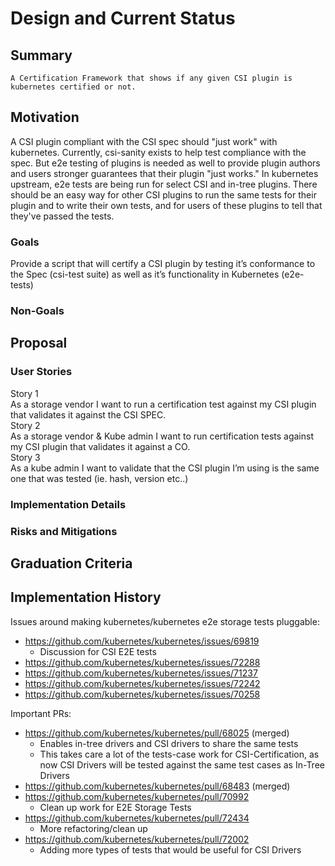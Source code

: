 # Design and Current Status
## Summary 
	A Certification Framework that shows if any given CSI plugin is kubernetes certified or not.
## Motivation 
A CSI plugin compliant with the CSI spec should "just work" with kubernetes. Currently, csi-sanity exists to help test compliance with the spec. But e2e testing of plugins is needed as well to provide plugin authors and users stronger guarantees that their plugin "just works." In kubernetes upstream, e2e tests are being run for select CSI and in-tree plugins. There should be an easy way for other CSI plugins to run the same tests for their plugin and to write their own tests, and for users of these plugins to tell that they've passed the tests.	
### Goals 
Provide a script that will certify a CSI plugin by testing it’s conformance to the Spec (csi-test suite) as well as it’s functionality in Kubernetes (e2e-tests)
### Non-Goals 
## Proposal 
### User Stories 
Story 1  
  As a storage vendor I want to run a certification test against my CSI plugin that validates it against the CSI SPEC.  
Story 2  
  As a storage vendor & Kube admin I want to run certification tests against my CSI plugin that validates it against a CO.  
Story 3  
As a kube admin I want to validate that the CSI plugin I’m using is the same one that was tested (ie. hash, version etc..) 

### Implementation Details 
### Risks and Mitigations 
## Graduation Criteria 
## Implementation History 

Issues around making kubernetes/kubernetes e2e storage tests pluggable:  
- https://github.com/kubernetes/kubernetes/issues/69819 
  - Discussion for CSI E2E tests 
- https://github.com/kubernetes/kubernetes/issues/72288 
- https://github.com/kubernetes/kubernetes/issues/71237 
- https://github.com/kubernetes/kubernetes/issues/72242 
- https://github.com/kubernetes/kubernetes/issues/70258 

Important PRs:  
- https://github.com/kubernetes/kubernetes/pull/68025 (merged) 
  - Enables in-tree drivers and CSI drivers to share the same tests 
  - This takes care a lot of the tests-case work for CSI-Certification, as now CSI Drivers will be tested against the same test cases as In-Tree Drivers 
- https://github.com/kubernetes/kubernetes/pull/68483 (merged) 
- https://github.com/kubernetes/kubernetes/pull/70992
  - Clean up work for E2E Storage Tests
- https://github.com/kubernetes/kubernetes/pull/72434
  - More refactoring/clean up
- https://github.com/kubernetes/kubernetes/pull/72002 
  - Adding more types of tests that would be useful for CSI Drivers
